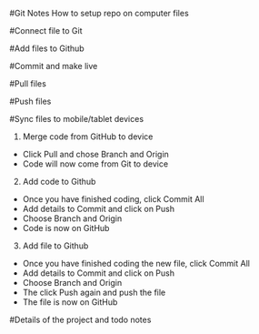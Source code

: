 #Git Notes
How to setup repo on computer files


#Connect file to Git



#Add files to Github


#Commit and make live


#Pull files


#Push files


#Sync files to mobile/tablet devices
1) Merge code from GitHub to device
- Click Pull and chose Branch and Origin
- Code will now come from Git to device


2) Add code to Github
- Once you have finished coding, click Commit All
- Add details to Commit and click on Push
- Choose Branch and Origin
- Code is now on GitHub


3) Add file to Github
- Once you have finished coding the new file, click Commit All
- Add details to Commit and click on Push
- Choose Branch and Origin
- The click Push again and push the file
- The file is now on GitHub








#Details of the project and todo notes
